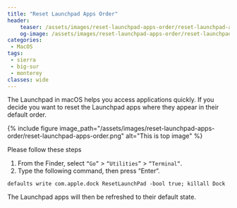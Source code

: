 ```yaml
---
title: "Reset Launchpad Apps Order"
header:
    teaser: /assets/images/reset-launchpad-apps-order/reset-launchpad-apps-order.png
    og-image: /assets/images/reset-launchpad-apps-order/reset-launchpad-apps-order.png
categories: 
 - MacOS
tags: 
 - sierra
 - big-sur
 - monterey
classes: wide
---
```


The Launchpad in macOS helps you access applications quickly.
If you decide you want to reset the Launchpad apps where they appear in their default order.

{% include figure image_path="/assets/images/reset-launchpad-apps-order/reset-launchpad-apps-order.png" alt="This is top image" %}

Please follow these steps
1. From the Finder, select `“Go”` > `“Utilities”` > `“Terminal“`.
2. Type the following command, then press “Enter“.

```
defaults write com.apple.dock ResetLaunchPad -bool true; killall Dock
```

The Launchpad apps will then be refreshed to their default state.